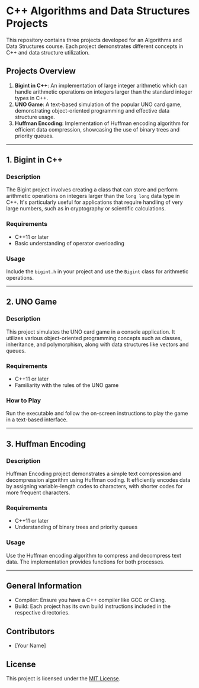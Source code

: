 # C++ Algorithms and Data Structures Projects

This repository contains three projects developed for an Algorithms and Data Structures course. Each project demonstrates different concepts in C++ and data structure utilization.

## Projects Overview

1. **Bigint in C++**: An implementation of large integer arithmetic which can handle arithmetic operations on integers larger than the standard integer types in C++.
2. **UNO Game**: A text-based simulation of the popular UNO card game, demonstrating object-oriented programming and effective data structure usage.
3. **Huffman Encoding**: Implementation of Huffman encoding algorithm for efficient data compression, showcasing the use of binary trees and priority queues.

---

## 1. Bigint in C++

### Description

The Bigint project involves creating a class that can store and perform arithmetic operations on integers larger than the `long long` data type in C++. It's particularly useful for applications that require handling of very large numbers, such as in cryptography or scientific calculations.

### Requirements

- C++11 or later
- Basic understanding of operator overloading

### Usage

Include the `bigint.h` in your project and use the `Bigint` class for arithmetic operations.

---

## 2. UNO Game

### Description

This project simulates the UNO card game in a console application. It utilizes various object-oriented programming concepts such as classes, inheritance, and polymorphism, along with data structures like vectors and queues.

### Requirements

- C++11 or later
- Familiarity with the rules of the UNO game

### How to Play

Run the executable and follow the on-screen instructions to play the game in a text-based interface.

---

## 3. Huffman Encoding

### Description

Huffman Encoding project demonstrates a simple text compression and decompression algorithm using Huffman coding. It efficiently encodes data by assigning variable-length codes to characters, with shorter codes for more frequent characters.

### Requirements

- C++11 or later
- Understanding of binary trees and priority queues

### Usage

Use the Huffman encoding algorithm to compress and decompress text data. The implementation provides functions for both processes.

---

## General Information

- Compiler: Ensure you have a C++ compiler like GCC or Clang.
- Build: Each project has its own build instructions included in the respective directories.

## Contributors

- [Your Name]

## License

This project is licensed under the [MIT License](LICENSE.md).
